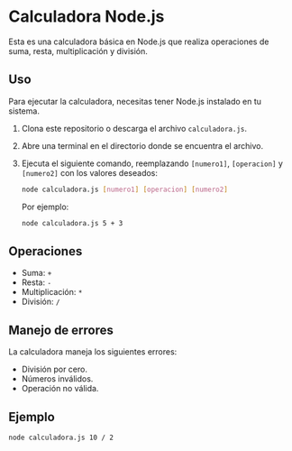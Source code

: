 # Calculadora Node.js

Esta es una calculadora básica en Node.js que realiza operaciones de suma, resta, multiplicación y división.

## Uso

Para ejecutar la calculadora, necesitas tener Node.js instalado en tu sistema.

1.  Clona este repositorio o descarga el archivo `calculadora.js`.
2.  Abre una terminal en el directorio donde se encuentra el archivo.
3.  Ejecuta el siguiente comando, reemplazando `[numero1]`, `[operacion]` y `[numero2]` con los valores deseados:

    ```bash
    node calculadora.js [numero1] [operacion] [numero2]
    ```

    Por ejemplo:

    ```bash
    node calculadora.js 5 + 3
    ```

## Operaciones

*   Suma: `+`
*   Resta: `-`
*   Multiplicación: `*`
*   División: `/`

## Manejo de errores

La calculadora maneja los siguientes errores:

*   División por cero.
*   Números inválidos.
*   Operación no válida.

## Ejemplo

```bash
node calculadora.js 10 / 2